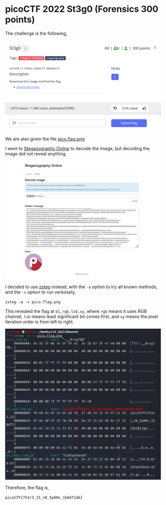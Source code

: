 # picoCTF 2022 St3g0 (Forensics 300 points)
The challenge is the following,

![Figure 1](img/challenge.png) 

We are also given the file [pico.flag.png](./pico.flag.png)

I went to [Steganography Online](https://stylesuxx.github.io/steganography/) to decode the image, but decoding the image did not reveal anything.


![Figure 1](img/noflag.png) 


I decided to use [zsteg](https://github.com/zed-0xff/zsteg) instead, with the `-a` option to try all known methods, and the `-v` option to run verbosely,

`zsteg -a -v pico.flag.png`

This revealed the flag at `b1,rgb,lsb,xy`, where `rgb` means it uses RGB channel, `lsb` means least significant bit comes first, and `xy` means the pixel iteration order is from left to right.

![Figure 1](img/flag.png) 

Therefore, the flag is,

`picoCTF{7h3r3_15_n0_5p00n_1b8d71db}`
